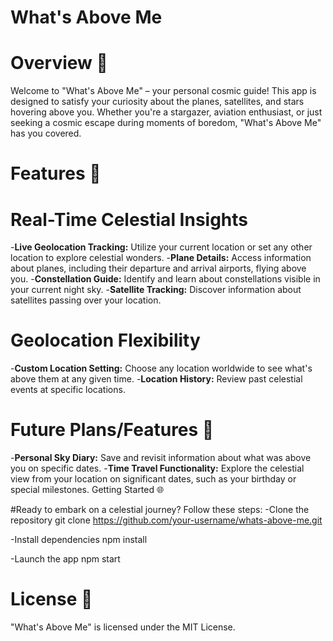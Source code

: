 # What's Above Me

# Overview 🌌

Welcome to "What's Above Me" – your personal cosmic guide! This app is designed to satisfy your curiosity about the planes, satellites, and stars hovering above you. Whether you're a stargazer, aviation enthusiast, or just seeking a cosmic escape during moments of boredom, "What's Above Me" has you covered.

# Features 🚀

# Real-Time Celestial Insights
-**Live Geolocation Tracking:** Utilize your current location or set any other location to explore celestial wonders.
-**Plane Details:** Access information about planes, including their departure and arrival airports, flying above you.
-**Constellation Guide:** Identify and learn about constellations visible in your current night sky.
-**Satellite Tracking:** Discover information about satellites passing over your location.

# Geolocation Flexibility
-**Custom Location Setting:** Choose any location worldwide to see what's above them at any given time.
-**Location History:** Review past celestial events at specific locations.

# Future Plans/Features 🚀
-**Personal Sky Diary:** Save and revisit information about what was above you on specific dates.
-**Time Travel Functionality:** Explore the celestial view from your location on significant dates, such as your birthday or special milestones.
Getting Started 🌐

#Ready to embark on a celestial journey? Follow these steps:
-Clone the repository
git clone https://github.com/your-username/whats-above-me.git

-Install dependencies
npm install

-Launch the app
npm start

# License 📝
"What's Above Me" is licensed under the MIT License.
